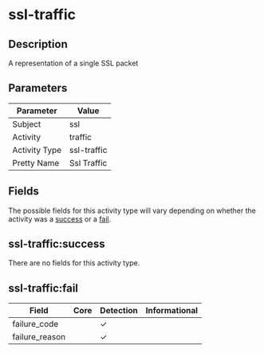 ssl-traffic
===========

Description
-----------
A representation of a single SSL packet

Parameters
----------
| Parameter     | Value       |
| ------------- | ----------- |
| Subject       | ssl         |
| Activity      | traffic     |
| Activity Type | ssl-traffic |
| Pretty Name   | Ssl Traffic |


Fields
------

The possible fields for this activity type will vary depending on whether the activity was a [success](#ssl-trafficsuccess) or a [fail](#ssl-trafficfail).


ssl-traffic:success
-------------------

There are no fields for this activity type.


ssl-traffic:fail
----------------

| Field          | Core | Detection | Informational |
| -------------- | ---- | --------- | ------------- |
| failure_code   |      | &#10003;  |               |
| failure_reason |      | &#10003;  |               |